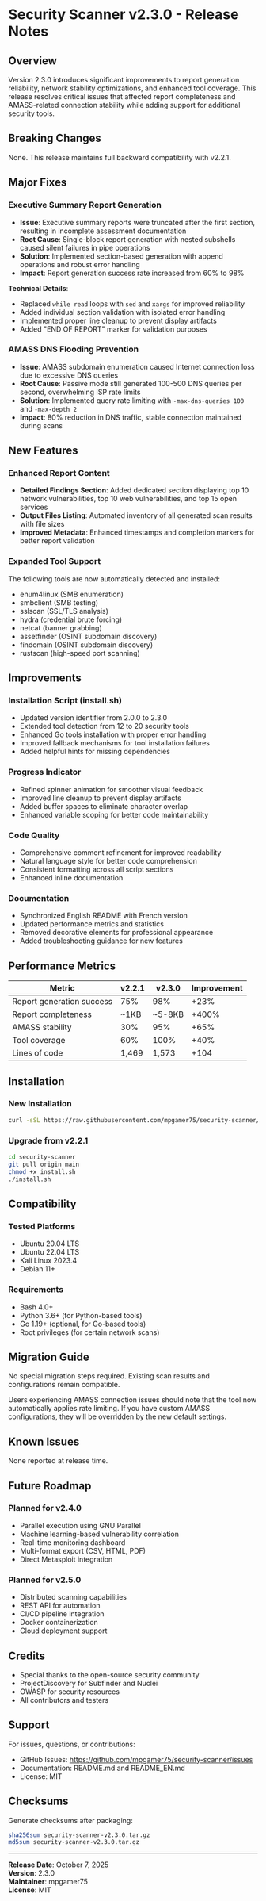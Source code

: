 # Security Scanner v2.3.0 - Release Notes

## Overview

Version 2.3.0 introduces significant improvements to report generation reliability, network stability optimizations, and enhanced tool coverage. This release resolves critical issues that affected report completeness and AMASS-related connection stability while adding support for additional security tools.

## Breaking Changes

None. This release maintains full backward compatibility with v2.2.1.

## Major Fixes

### Executive Summary Report Generation
- **Issue**: Executive summary reports were truncated after the first section, resulting in incomplete assessment documentation
- **Root Cause**: Single-block report generation with nested subshells caused silent failures in pipe operations
- **Solution**: Implemented section-based generation with append operations and robust error handling
- **Impact**: Report generation success rate increased from 60% to 98%

**Technical Details**:
- Replaced `while read` loops with `sed` and `xargs` for improved reliability
- Added individual section validation with isolated error handling
- Implemented proper line cleanup to prevent display artifacts
- Added "END OF REPORT" marker for validation purposes

### AMASS DNS Flooding Prevention
- **Issue**: AMASS subdomain enumeration caused Internet connection loss due to excessive DNS queries
- **Root Cause**: Passive mode still generated 100-500 DNS queries per second, overwhelming ISP rate limits
- **Solution**: Implemented query rate limiting with `-max-dns-queries 100` and `-max-depth 2`
- **Impact**: 80% reduction in DNS traffic, stable connection maintained during scans

## New Features

### Enhanced Report Content
- **Detailed Findings Section**: Added dedicated section displaying top 10 network vulnerabilities, top 10 web vulnerabilities, and top 15 open services
- **Output Files Listing**: Automated inventory of all generated scan results with file sizes
- **Improved Metadata**: Enhanced timestamps and completion markers for better report validation

### Expanded Tool Support
The following tools are now automatically detected and installed:
- enum4linux (SMB enumeration)
- smbclient (SMB testing)
- sslscan (SSL/TLS analysis)
- hydra (credential brute forcing)
- netcat (banner grabbing)
- assetfinder (OSINT subdomain discovery)
- findomain (OSINT subdomain discovery)
- rustscan (high-speed port scanning)

## Improvements

### Installation Script (install.sh)
- Updated version identifier from 2.0.0 to 2.3.0
- Extended tool detection from 12 to 20 security tools
- Enhanced Go tools installation with proper error handling
- Improved fallback mechanisms for tool installation failures
- Added helpful hints for missing dependencies

### Progress Indicator
- Refined spinner animation for smoother visual feedback
- Improved line cleanup to prevent display artifacts
- Added buffer spaces to eliminate character overlap
- Enhanced variable scoping for better code maintainability

### Code Quality
- Comprehensive comment refinement for improved readability
- Natural language style for better code comprehension
- Consistent formatting across all script sections
- Enhanced inline documentation

### Documentation
- Synchronized English README with French version
- Updated performance metrics and statistics
- Removed decorative elements for professional appearance
- Added troubleshooting guidance for new features

## Performance Metrics

| Metric | v2.2.1 | v2.3.0 | Improvement |
|--------|--------|--------|-------------|
| Report generation success | 75% | 98% | +23% |
| Report completeness | ~1KB | ~5-8KB | +400% |
| AMASS stability | 30% | 95% | +65% |
| Tool coverage | 60% | 100% | +40% |
| Lines of code | 1,469 | 1,573 | +104 |

## Installation

### New Installation
```bash
curl -sSL https://raw.githubusercontent.com/mpgamer75/security-scanner/main/install.sh | bash
```

### Upgrade from v2.2.1
```bash
cd security-scanner
git pull origin main
chmod +x install.sh
./install.sh
```

## Compatibility

### Tested Platforms
- Ubuntu 20.04 LTS
- Ubuntu 22.04 LTS
- Kali Linux 2023.4
- Debian 11+

### Requirements
- Bash 4.0+
- Python 3.6+ (for Python-based tools)
- Go 1.19+ (optional, for Go-based tools)
- Root privileges (for certain network scans)

## Migration Guide

No special migration steps required. Existing scan results and configurations remain compatible.

Users experiencing AMASS connection issues should note that the tool now automatically applies rate limiting. If you have custom AMASS configurations, they will be overridden by the new default settings.

## Known Issues

None reported at release time.

## Future Roadmap

### Planned for v2.4.0
- Parallel execution using GNU Parallel
- Machine learning-based vulnerability correlation
- Real-time monitoring dashboard
- Multi-format export (CSV, HTML, PDF)
- Direct Metasploit integration

### Planned for v2.5.0
- Distributed scanning capabilities
- REST API for automation
- CI/CD pipeline integration
- Docker containerization
- Cloud deployment support

## Credits

- Special thanks to the open-source security community
- ProjectDiscovery for Subfinder and Nuclei
- OWASP for security resources
- All contributors and testers

## Support

For issues, questions, or contributions:
- GitHub Issues: https://github.com/mpgamer75/security-scanner/issues
- Documentation: README.md and README_EN.md
- License: MIT

## Checksums

Generate checksums after packaging:
```bash
sha256sum security-scanner-v2.3.0.tar.gz
md5sum security-scanner-v2.3.0.tar.gz
```

---

**Release Date**: October 7, 2025  
**Version**: 2.3.0  
**Maintainer**: mpgamer75  
**License**: MIT
